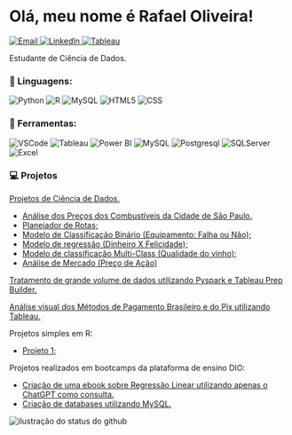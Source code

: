 <h1> Olá, meu nome é Rafael Oliveira! </h1>

<p align="left">
  <a href="mailto:rafael.oliveira994@outlook.com?subject=&cc=&bcc=" title="Email">
    <img src="https://img.shields.io/badge/-rafael.oliveira994@outlook.com-FF0000?style=flat&labelColor=FF0000&logo=gmail&logoColor=white&link=rafael.oliveira994@outlook.com" alt="Email"/>
  </a>
  <a href="https://www.linkedin.com/in/rafael-soares-de-oliveira-782609316/" title="LinkedIn">
    <img src="https://img.shields.io/badge/-Linkedin-0e76a8?style=flat&logo=Linkedin&logoColor=white&link=https://www.linkedin.com/in/rafael-soares-de-oliveira-782609316/" alt="LinkedIn"/>
  </a>
  <a href="https://public.tableau.com/app/profile/rafael.oliveira5857/vizzes" title="Tableau">
    <img src="https://img.shields.io/badge/Tableau-blue?style=flat&logo=tableau&logoColor=white&color=blue" alt="Tableau"/>
  </a>
</p>

<p align="left"> 
  Estudante de Ciência de Dados.<br>
</p>

<h3 align="left">
  🦄 Linguagens:
</h3>
<p>
  <img src="https://img.shields.io/badge/Python-blue?style=flat&logo=python&logoColor=white&color=007ACC" alt="Python"/>
  <img src="https://img.shields.io/badge/R-blue?style=flat&logo=R&logoColor=white&color=007ACC" alt="R"/>
  <img src="https://img.shields.io/badge/SQL-blue?style=flat&logoColor=white&color=007ACC" alt="MySQL"/>
  <img src="https://img.shields.io/badge/HTML-white?style=flat&logo=HTML5&logoColor=white&color=007ACC" alt="HTML5"/>
  <img src="https://img.shields.io/badge/CSS-white?style=flat&logo=CSS3&logoColor=white&color=007ACC" alt="CSS"/>
</p>

<h3 align="left">
  💼 Ferramentas:
</h3>
<p>
  <img src="https://img.shields.io/badge/-Visual%20Studio%20Code-333333?style=flat&logoColor=007ACC" alt="VSCode" />
  <img src="https://img.shields.io/badge/-Tableau-333333?style=flat&logo=salesforce&logoColor=white" alt="Tableau" />
  <img src="https://img.shields.io/badge/-Power_BI-333333?style=flat&logo=powerbi&logoColor=007ACC" alt="Power BI"/>
  <img src="https://img.shields.io/badge/mysql-333333?style=flat&logo=mysql&logoColor=white" alt="MySQL"/>
  <img src="https://img.shields.io/badge/postgresql-333333?style=flat&logo=postgresql&logoColor=white" alt="Postgresql"/>
  <img src="https://img.shields.io/badge/SQL_Server-333333?style=flat&logoColor=white" alt="SQLServer"/>
  <img src="https://img.shields.io/badge/-Excel-333333?style=flat&logo=excel&logoColor=white" alt="Excel"/>
</p>

<h3 align="left">
  💻 Projetos
</h3>
<p>
  <a href="https://github.com/Rafael-soares-oliveira/cientista_dados">Projetos de Ciência de Dados.</a>
</p>
<ul>
  <li>
    <a href="https://github.com/Rafael-soares-oliveira/cientista_dados/tree/main/combustiveis_br_sp">Análise dos Preços dos Combustíveis da Cidade de São Paulo.</a>
  </li>
  <li>
    <a href="https://github.com/Rafael-soares-oliveira/cientista_dados/tree/main/planejador_rotas">Planejador de Rotas;</a>
  </li>
  <li>
    <a href="https://github.com/Rafael-soares-oliveira/cientista_dados/tree/main/industrial_equipment_monitoring">Modelo de Classificação Binário (Equipamento: Falha ou Não);</a>
  </li>
  <li>
    <a href="https://github.com/Rafael-soares-oliveira/cientista_dados/tree/main/money_bring_happiness">Modelo de regressão (Dinheiro X Felicidade);</a>
  </li>
  <li>
    <a href="https://github.com/Rafael-soares-oliveira/cientista_dados/tree/main/wine_quality">Modelo de classificação Multi-Class (Qualidade do vinho);</a>
  </li>
  <li>
    <a href="https://github.com/Rafael-soares-oliveira/cientista_dados/tree/main/tesla_stock_market">Análise de Mercado (Preço de Ação)</a>
  </li>
</ul>
<p>
  <a href="https://github.com/Rafael-soares-oliveira/tratamento_grande_volume_dados">Tratamento de grande volume de dados utilizando Pyspark e Tableau Prep Builder.</a>
</p>
<p>
  <a href="https://github.com/Rafael-soares-oliveira/business_intelligence_1">Análise visual dos Métodos de Pagamento Brasileiro e do Pix utilizando Tableau.</a>
</p>
<p>
  Projetos simples em R:
</p>
<ul>
  <li>
    <a href="https://github.com/Rafael-soares-oliveira/projetos_r_1">Projeto 1;</a>
  </li>
</ul>
<p>
  Projetos realizados em bootcamps da plataforma de ensino DIO:
</p>
<ul>
  <li>
    <a href="https://github.com/Rafael-soares-oliveira/lab-natty-or-not">Criação de uma ebook sobre Regressão Linear utilizando apenas o ChatGPT como consulta.</a>
  </li>
  <li>
    <a href="https://github.com/Rafael-soares-oliveira/SQL">Criação de databases utilizando MySQL.</a>
  </li>
</ul>

<div>
  <img align='center' src="https://github-readme-stats.vercel.app/api?username=Rafael-soares-oliveira&show_icons=true&title_color=783c00&text_color=af552e&icon_color=783c00&bg_color=f8efd4&cache_seconds=2300" alt="ilustração do status do github">
</div>
